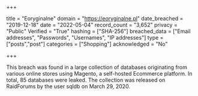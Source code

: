 +++

title = "Eoryginalne"
domain = "https://eoryginalne.pl"
date_breached = "2019-12-18"
date = "2022-05-04"
record_count = "3,652"
privacy = "Public"
Verified = "True"
hashing = ["SHA-256"]
breached_data = ["Email addresses", "Passwords", "Usernames", "IP addresses"]
type = ["posts","post"]
categories = ["Shopping"]
acknowledged = "No"


+++


This breach was found in a large collection of databases originating from various online stores using Magento, a self-hosted Ecommerce platform. In total, 85 databases were leaked. The collection was released on RaidForums by the user sqldb on March 29, 2020.

